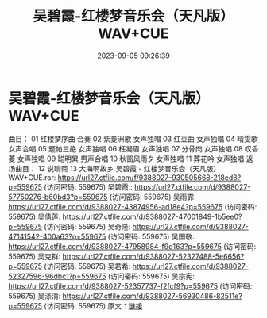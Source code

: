 ﻿---
title: 吴碧霞-红楼梦音乐会（天凡版）WAV+CUE
date: 2023-09-05 09:26:39
categories: WAV车载音乐、镜像
tags: 华语中文
---
# 吴碧霞-红楼梦音乐会（天凡版）WAV+CUE

曲目：
01 红楼梦序曲 合奏
02 紫菱洲歌 女声独唱
03 红豆曲 女声独唱
04 晴雯歌 女声合唱
05 题帕三绝 女声独唱
06 枉凝眉 女声独唱
07 分骨肉 女声独唱
08 叹香菱 女声独唱
09 聪明累 男声合唱
10 秋窗风雨夕 女声独唱
11 葬花吟 女声独唱
返场曲目：
12 说聊斋
13 大海啊故乡
吴碧霞 - 红楼梦音乐会（天凡版）WAV+CUE.rar: https://url27.ctfile.com/f/9388027-930505668-218ed8?p=559675
(访问密码: 559675)
吴碧霞.: https://url27.ctfile.com/d/9388027-57750276-b60bd3?p=559675
(访问密码: 559675)
吴雨霏: https://url27.ctfile.com/d/9388027-43874956-ad18e4?p=559675
(访问密码: 559675)
吴倩莲: https://url27.ctfile.com/d/9388027-47001849-1b5ee0?p=559675
(访问密码: 559675)
吴奇隆: https://url27.ctfile.com/d/9388027-47141542-400a63?p=559675
(访问密码: 559675)
吴国敬: https://url27.ctfile.com/d/9388027-47958984-f9d163?p=559675
(访问密码: 559675)
吴克群: https://url27.ctfile.com/d/9388027-52327488-5e6656?p=559675
(访问密码: 559675)
吴若希: https://url27.ctfile.com/d/9388027-52327596-96dbc1?p=559675
(访问密码: 559675)
吴宗宪: https://url27.ctfile.com/d/9388027-52357737-f2fcf9?p=559675
(访问密码: 559675)
吴涤清: https://url27.ctfile.com/d/9388027-56930486-82511e?p=559675
(访问密码: 559675)
原文：[链接](https://blog.sina.com.cn/s/blog_1647c7e76010313cc.html)